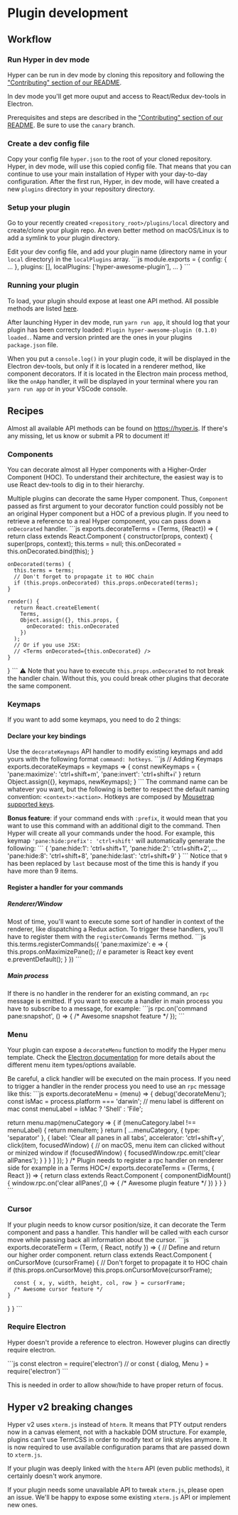 # Plugin development

## Workflow

### Run Hyper in dev mode
Hyper can be run in dev mode by cloning this repository and following the ["Contributing" section of our README](https://github.com/vercel/hyper#contribute).

In dev mode you'll get more ouput and access to React/Redux dev-tools in Electron.

Prerequisites and steps are described in the ["Contributing" section of our README](https://github.com/vercel/hyper#contribute).
Be sure to use the `canary` branch.

### Create a dev config file
Copy your config file `hyper.json` to the root of your cloned repository. Hyper, in dev mode, will use this copied config file. That means that you can continue to use your main installation of Hyper with your day-to-day configuration.
After the first run, Hyper, in dev mode, will have created a new `plugins` directory in your repository directory.

### Setup your plugin
Go to your recently created `<repository_root>/plugins/local` directory and create/clone your plugin repo. An even better method on macOS/Linux is to add a symlink to your plugin directory.

Edit your dev config file, and add your plugin name (directory name in your `local` directory) in the `localPlugins` array.
\`\`\`js
module.exports = {
  config: {
    ...
  },
  plugins: [],
  localPlugins: ['hyper-awesome-plugin'],
  ...
}
\`\`\`

### Running your plugin
To load, your plugin should expose at least one API method. All possible methods are listed [here](https://github.com/vercel/hyper/blob/canary/app/plugins/extensions.ts).

After launching Hyper in dev mode, run `yarn run app`, it should log that your plugin has been correcty loaded: `Plugin hyper-awesome-plugin (0.1.0) loaded.`. Name and version printed are the ones in your plugins `package.json` file.

When you put a `console.log()` in your plugin code, it will be displayed in the Electron dev-tools, but only if it is located in a renderer method, like component decorators. If it is located in the Electron main process method, like the `onApp` handler, it will be displayed in your terminal where you ran `yarn run app` or in your VSCode console.

## Recipes
Almost all available API methods can be found on https://hyper.is.
If there's any missing, let us know or submit a PR to document it!

### Components
You can decorate almost all Hyper components with a Higher-Order Component (HOC). To understand their architecture, the easiest way is to use React dev-tools to dig in to their hierarchy.

Multiple plugins can decorate the same Hyper component. Thus, `Component` passed as first argument to your decorator function could possibly not be an original Hyper component but a HOC of a previous plugin. If you need to retrieve a reference to a real Hyper component, you can pass down a `onDecorated` handler.
\`\`\`js
exports.decorateTerms = (Terms, {React}) => {
  return class extends React.Component {
    constructor(props, context) {
      super(props, context);
      this.terms = null;
      this.onDecorated = this.onDecorated.bind(this);
    }

    onDecorated(terms) {
      this.terms = terms;
      // Don't forget to propagate it to HOC chain
      if (this.props.onDecorated) this.props.onDecorated(terms);
    }

    render() {
      return React.createElement(
        Terms,
        Object.assign({}, this.props, {
          onDecorated: this.onDecorated
        })
      );
      // Or if you use JSX:
      // <Terms onDecorated={this.onDecorated} />
    }
  }
\`\`\`
:warning: Note that you have to execute `this.props.onDecorated` to not break the handler chain. Without this, you could break other plugins that decorate the same component.

### Keymaps
If you want to add some keymaps, you need to do 2 things:

#### Declare your key bindings
Use the `decorateKeymaps` API handler to modify existing keymaps and add yours with the following format `command: hotkeys`.
\`\`\`js
// Adding Keymaps
exports.decorateKeymaps = keymaps => {
  const newKeymaps = {
    'pane:maximize': 'ctrl+shift+m',
    'pane:invert': 'ctrl+shift+i'
  }
  return Object.assign({}, keymaps, newKeymaps);
}
\`\`\`
The command name can be whatever you want, but the following is better to respect the default naming convention: `<context>:<action>`.
Hotkeys are composed by [Mousetrap supported keys](https://craig.is/killing/mice#keys).

**Bonus feature**: if your command ends with `:prefix`, it would mean that you want to use this command with an additional digit to the command. Then Hyper will create all your commands under the hood. For example, this keymap `'pane:hide:prefix': 'ctrl+shift'` will automatically generate the following:
\`\`\`
{
  'pane:hide:1': 'ctrl+shift+1',
  'pane:hide:2': 'ctrl+shift+2',
  ...
  'pane:hide:8': 'ctrl+shift+8',
  'pane:hide:last': 'ctrl+shift+9'
}
\`\`\`
Notice that `9` has been replaced by `last` because most of the time this is handy if you have more than 9 items.


#### Register a handler for your commands
##### Renderer/Window
Most of time, you'll want to execute some sort of handler in context of the renderer, like dispatching a Redux action.
To trigger these handlers, you'll have to register them with the `registerCommands` Terms method.
\`\`\`js
this.terms.registerCommands({
  'pane:maximize': e => {
    this.props.onMaximizePane();
    // e parameter is React key event
    e.preventDefault();
  }
})
\`\`\`

##### Main process
If there is no handler in the renderer for an existing command, an `rpc` message is emitted.
If you want to execute a handler in main process you have to subscribe to a message, for example:
\`\`\`js
rpc.on('command pane:snapshot', () => {
  /* Awesome snapshot feature */
});
\`\`\`

### Menu
Your plugin can expose a `decorateMenu` function to modify the Hyper menu template.
Check the [Electron documentation](https://electronjs.org/docs/api/menu-item) for more details about the different menu item types/options available.

Be careful, a click handler will be executed on the main process. If you need to trigger a handler in the render process you need to use an `rpc` message like this:
\`\`\`js
exports.decorateMenu = (menu) => {
  debug('decorateMenu');
  const isMac = process.platform === 'darwin';
  // menu label is different on mac
  const menuLabel = isMac ? 'Shell' : 'File';

  return menu.map(menuCategory => {
    if (menuCategory.label !== menuLabel) {
      return menuItem;
    }
    return [
      ...menuCategory,
      {
        type: 'separator'
      },
      {
        label: 'Clear all panes in all tabs',
        accelerator: 'ctrl+shift+y',
        click(item, focusedWindow) {
          // on macOS, menu item can clicked without or minized window
          if (focusedWindow) {
            focusedWindow.rpc.emit('clear allPanes');
          }
        }
      }
    ]
  });
}
/* Plugin needs to register a rpc handler on renderer side for example in a Terms HOC*/
exports.decorateTerms = (Terms, { React }) => {
  return class extends React.Component {
    componentDidMount() {
      window.rpc.on('clear allPanes',() => {
        /* Awesome plugin feature */
      })
    }
  }
}
\`\`\`

### Cursor
If your plugin needs to know cursor position/size, it can decorate the Term component and pass a handler. This handler will be called with each cursor move while passing back all information about the cursor.
\`\`\`js
exports.decorateTerm = (Term, { React, notify }) => {
  // Define and return our higher order component.
  return class extends React.Component {
    onCursorMove (cursorFrame) {
      // Don't forget to propagate it to HOC chain
      if (this.props.onCursorMove) this.props.onCursorMove(cursorFrame);

      const { x, y, width, height, col, row } = cursorFrame;
      /* Awesome cursor feature */
    }
  }
}
\`\`\`

### Require Electron
Hyper doesn't provide a reference to electron. However plugins can directly require electron.

\`\`\`js
const electron = require('electron')
// or
const { dialog, Menu } = require('electron')
\`\`\`

This is needed in order to allow show/hide to have proper return of focus.

## Hyper v2 breaking changes
Hyper v2 uses `xterm.js` instead of `hterm`. It means that PTY output renders now in a canvas element, not with a hackable DOM structure.
For example, plugins can't use TermCSS in order to modify text or link styles anymore. It is now required to use available configuration params that are passed down to `xterm.js`.

If your plugin was deeply linked with the `hterm` API (even public methods), it certainly doesn't work anymore.

If your plugin needs some unavailable API to tweak `xterm.js`, please open an issue. We'll be happy to expose some existing `xterm.js` API or implement new ones.
